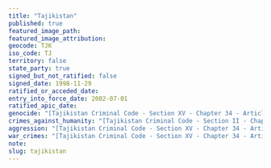 ```yaml
---
title: "Tajikistan"
published: true
featured_image_path:
featured_image_attribution:
geocode: TJK
iso_code: TJ
territory: false
state_party: true
signed_but_not_ratified: false
signed_date: 1998-11-29
ratified_or_acceded_date:
entry_into_force_date: 2002-07-01
ratified_apic_date:
genocide: "[Tajikistan Criminal Code - Section XV - Chapter 34 - Article 398](https://iccdb.hrlc.net/data/doc/198/keyword/46/)"
crimes_against_humanity: "[Tajikistan Criminal Code - Section II - Chapter 3 - Article 18](https://iccdb.hrlc.net/data/doc/198/keyword/13/)"
aggression: "[Tajikistan Criminal Code - Section XV - Chapter 34 - Article 395](https://iccdb.hrlc.net/data/doc/198/keyword/1/)"
war_crimes: "[Tajikistan Criminal Code - Section XV - Chapter 34 - Article 403](https://iccdb.hrlc.net/data/doc/198/keyword/145/)"
note:
slug: tajikistan
---
```

